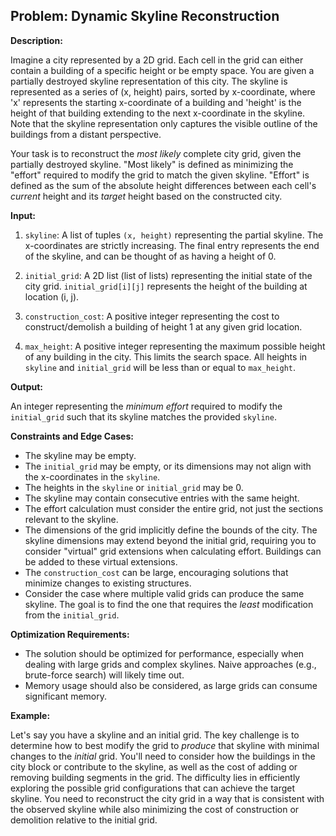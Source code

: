 ## Problem: Dynamic Skyline Reconstruction

**Description:**

Imagine a city represented by a 2D grid.  Each cell in the grid can either contain a building of a specific height or be empty space.  You are given a partially destroyed skyline representation of this city. The skyline is represented as a series of (x, height) pairs, sorted by x-coordinate, where 'x' represents the starting x-coordinate of a building and 'height' is the height of that building extending to the next x-coordinate in the skyline. Note that the skyline representation only captures the visible outline of the buildings from a distant perspective.

Your task is to reconstruct the *most likely* complete city grid, given the partially destroyed skyline. "Most likely" is defined as minimizing the "effort" required to modify the grid to match the given skyline. "Effort" is defined as the sum of the absolute height differences between each cell's *current* height and its *target* height based on the constructed city.

**Input:**

1.  `skyline`: A list of tuples `(x, height)` representing the partial skyline.  The x-coordinates are strictly increasing.  The final entry represents the end of the skyline, and can be thought of as having a height of 0.

2.  `initial_grid`: A 2D list (list of lists) representing the initial state of the city grid.  `initial_grid[i][j]` represents the height of the building at location (i, j).

3.  `construction_cost`: A positive integer representing the cost to construct/demolish a building of height 1 at any given grid location.

4.  `max_height`:  A positive integer representing the maximum possible height of any building in the city. This limits the search space.  All heights in `skyline` and `initial_grid` will be less than or equal to `max_height`.

**Output:**

An integer representing the *minimum effort* required to modify the `initial_grid` such that its skyline matches the provided `skyline`.

**Constraints and Edge Cases:**

*   The skyline may be empty.
*   The `initial_grid` may be empty, or its dimensions may not align with the x-coordinates in the `skyline`.
*   The heights in the `skyline` or `initial_grid` may be 0.
*   The skyline may contain consecutive entries with the same height.
*   The effort calculation must consider the entire grid, not just the sections relevant to the skyline.
*   The dimensions of the grid implicitly define the bounds of the city. The skyline dimensions may extend beyond the initial grid, requiring you to consider "virtual" grid extensions when calculating effort.  Buildings can be added to these virtual extensions.
*   The `construction_cost` can be large, encouraging solutions that minimize changes to existing structures.
*   Consider the case where multiple valid grids can produce the same skyline. The goal is to find the one that requires the *least* modification from the `initial_grid`.

**Optimization Requirements:**

*   The solution should be optimized for performance, especially when dealing with large grids and complex skylines. Naive approaches (e.g., brute-force search) will likely time out.
*   Memory usage should also be considered, as large grids can consume significant memory.

**Example:**

Let's say you have a skyline and an initial grid. The key challenge is to determine how to best modify the grid to *produce* that skyline with minimal changes to the *initial* grid. You'll need to consider how the buildings in the city block or contribute to the skyline, as well as the cost of adding or removing building segments in the grid.  The difficulty lies in efficiently exploring the possible grid configurations that can achieve the target skyline. You need to reconstruct the city grid in a way that is consistent with the observed skyline while also minimizing the cost of construction or demolition relative to the initial grid.
